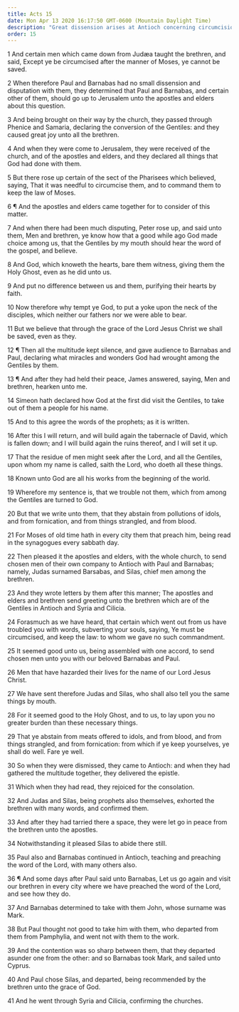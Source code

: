 ```yaml
---
title: Acts 15
date: Mon Apr 13 2020 16:17:50 GMT-0600 (Mountain Daylight Time)
description: "Great dissension arises at Antioch concerning circumcision—The Apostles at Jerusalem decide the issue—Paul chooses Silas as his companion."
order: 15
---
```


1 And certain men which came down from Judæa taught the brethren, and said, Except ye be circumcised after the manner of Moses, ye cannot be saved.

2 When therefore Paul and Barnabas had no small dissension and disputation with them, they determined that Paul and Barnabas, and certain other of them, should go up to Jerusalem unto the apostles and elders about this question.

3 And being brought on their way by the church, they passed through Phenice and Samaria, declaring the conversion of the Gentiles: and they caused great joy unto all the brethren.

4 And when they were come to Jerusalem, they were received of the church, and of the apostles and elders, and they declared all things that God had done with them.

5 But there rose up certain of the sect of the Pharisees which believed, saying, That it was needful to circumcise them, and to command them to keep the law of Moses.

6 ¶ And the apostles and elders came together for to consider of this matter.

7 And when there had been much disputing, Peter rose up, and said unto them, Men and brethren, ye know how that a good while ago God made choice among us, that the Gentiles by my mouth should hear the word of the gospel, and believe.

8 And God, which knoweth the hearts, bare them witness, giving them the Holy Ghost, even as he did unto us.

9 And put no difference between us and them, purifying their hearts by faith.

10 Now therefore why tempt ye God, to put a yoke upon the neck of the disciples, which neither our fathers nor we were able to bear.

11 But we believe that through the grace of the Lord Jesus Christ we shall be saved, even as they.

12 ¶ Then all the multitude kept silence, and gave audience to Barnabas and Paul, declaring what miracles and wonders God had wrought among the Gentiles by them.

13 ¶ And after they had held their peace, James answered, saying, Men and brethren, hearken unto me.

14 Simeon hath declared how God at the first did visit the Gentiles, to take out of them a people for his name.

15 And to this agree the words of the prophets; as it is written.

16 After this I will return, and will build again the tabernacle of David, which is fallen down; and I will build again the ruins thereof, and I will set it up.

17 That the residue of men might seek after the Lord, and all the Gentiles, upon whom my name is called, saith the Lord, who doeth all these things.

18 Known unto God are all his works from the beginning of the world.

19 Wherefore my sentence is, that we trouble not them, which from among the Gentiles are turned to God.

20 But that we write unto them, that they abstain from pollutions of idols, and from fornication, and from things strangled, and from blood.

21 For Moses of old time hath in every city them that preach him, being read in the synagogues every sabbath day.

22 Then pleased it the apostles and elders, with the whole church, to send chosen men of their own company to Antioch with Paul and Barnabas; namely, Judas surnamed Barsabas, and Silas, chief men among the brethren.

23 And they wrote letters by them after this manner; The apostles and elders and brethren send greeting unto the brethren which are of the Gentiles in Antioch and Syria and Cilicia.

24 Forasmuch as we have heard, that certain which went out from us have troubled you with words, subverting your souls, saying, Ye must be circumcised, and keep the law: to whom we gave no such commandment.

25 It seemed good unto us, being assembled with one accord, to send chosen men unto you with our beloved Barnabas and Paul.

26 Men that have hazarded their lives for the name of our Lord Jesus Christ.

27 We have sent therefore Judas and Silas, who shall also tell you the same things by mouth.

28 For it seemed good to the Holy Ghost, and to us, to lay upon you no greater burden than these necessary things.

29 That ye abstain from meats offered to idols, and from blood, and from things strangled, and from fornication: from which if ye keep yourselves, ye shall do well. Fare ye well.

30 So when they were dismissed, they came to Antioch: and when they had gathered the multitude together, they delivered the epistle.

31 Which when they had read, they rejoiced for the consolation.

32 And Judas and Silas, being prophets also themselves, exhorted the brethren with many words, and confirmed them.

33 And after they had tarried there a space, they were let go in peace from the brethren unto the apostles.

34 Notwithstanding it pleased Silas to abide there still.

35 Paul also and Barnabas continued in Antioch, teaching and preaching the word of the Lord, with many others also.

36 ¶ And some days after Paul said unto Barnabas, Let us go again and visit our brethren in every city where we have preached the word of the Lord, and see how they do.

37 And Barnabas determined to take with them John, whose surname was Mark.

38 But Paul thought not good to take him with them, who departed from them from Pamphylia, and went not with them to the work.

39 And the contention was so sharp between them, that they departed asunder one from the other: and so Barnabas took Mark, and sailed unto Cyprus.

40 And Paul chose Silas, and departed, being recommended by the brethren unto the grace of God.

41 And he went through Syria and Cilicia, confirming the churches.
